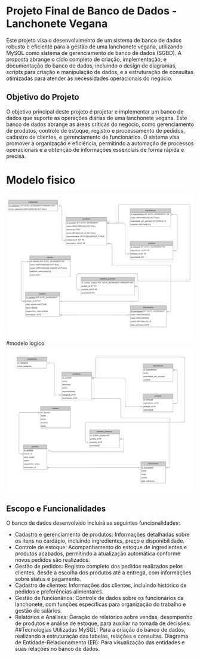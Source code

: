 # Projeto Final de Banco de Dados - Lanchonete Vegana
Este projeto visa o desenvolvimento de um sistema de banco de dados robusto e eficiente para a gestão de uma lanchonete vegana, utilizando MySQL como sistema de gerenciamento de banco de dados (SGBD). A proposta abrange o ciclo completo de criação, implementação, e documentação do banco de dados, incluindo o design de diagramas, scripts para criação e manipulação de dados, e a estruturação de consultas otimizadas para atender às necessidades operacionais do negócio.

## Objetivo do Projeto
O objetivo principal deste projeto é projetar e implementar um banco de dados que suporte as operações diárias de uma lanchonete vegana. Este banco de dados abrange as áreas críticas do negócio, como gerenciamento de produtos, controle de estoque, registro e processamento de pedidos, cadastro de clientes, e gerenciamento de funcionários. O sistema visa promover a organização e eficiência, permitindo a automação de processos operacionais e a obtenção de informações essenciais de forma rápida e precisa.

# Modelo fisico
![fisico](Fisico.png)
#modelo logico
![Texto alternativo](Logico.png)



## Escopo e Funcionalidades
O banco de dados desenvolvido incluirá as seguintes funcionalidades:

- Cadastro e gerenciamento de produtos: Informações detalhadas sobre os itens no cardápio, incluindo ingredientes, preço e disponibilidade.
- Controle de estoque: Acompanhamento do estoque de ingredientes e produtos acabados, permitindo a atualização automática conforme novos pedidos são realizados.
- Gestão de pedidos: Registro completo dos pedidos realizados pelos clientes, desde a escolha dos produtos até a entrega, com informações sobre status e pagamento.
- Cadastro de clientes: Informações dos clientes, incluindo histórico de pedidos e preferências alimentares.
- Gestão de funcionários: Controle de dados sobre os funcionários da lanchonete, com funções específicas para organização do trabalho e gestão de salários.
- Relatórios e Análises: Geração de relatórios sobre vendas, desempenho de produtos e análise de estoque, para auxiliar na tomada de decisões.
##Tecnologias Utilizadas
MySQL: Para a criação do banco de dados, realizando a estruturação das tabelas, relações e consultas.
Diagrama de Entidade-Relacionamento (ER): Para visualização das entidades e suas relações no banco de dados.
